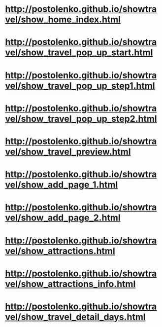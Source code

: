 # http://postolenko.github.io/showtravel/show_home_index.html
# http://postolenko.github.io/showtravel/show_travel_pop_up_start.html
# http://postolenko.github.io/showtravel/show_travel_pop_up_step1.html
# http://postolenko.github.io/showtravel/show_travel_pop_up_step2.html
# http://postolenko.github.io/showtravel/show_travel_preview.html
# http://postolenko.github.io/showtravel/show_add_page_1.html
# http://postolenko.github.io/showtravel/show_add_page_2.html
# http://postolenko.github.io/showtravel/show_attractions.html
# http://postolenko.github.io/showtravel/show_attractions_info.html
# http://postolenko.github.io/showtravel/show_travel_detail_days.html